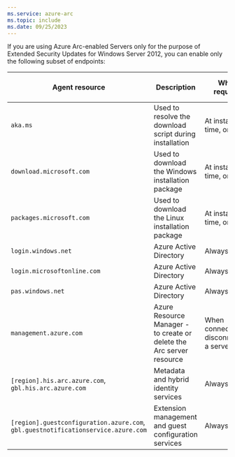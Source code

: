 ```yaml
---
ms.service: azure-arc
ms.topic: include
ms.date: 09/25/2023
---
```


If you are using Azure Arc-enabled Servers only for the purpose of Extended Security Updates for Windows Server 2012, you can enable only the following subset of endpoints:

| Agent resource | Description | When required| Endpoint used with private link |
|---------|---------|--------|---------|
|`aka.ms`|Used to resolve the download script during installation|At installation time, only| Public |
|`download.microsoft.com`|Used to download the Windows installation package|At installation time, only| Public |
|`packages.microsoft.com`|Used to download the Linux installation package|At installation time, only| Public |
|`login.windows.net`|Azure Active Directory|Always| Public |
|`login.microsoftonline.com`|Azure Active Directory|Always| Public |
|`pas.windows.net`|Azure Active Directory|Always| Public |
|`management.azure.com`|Azure Resource Manager - to create or delete the Arc server resource|When connecting or disconnecting a server, only| Public, unless a [resource management private link](../../../azure-resource-manager/management/create-private-link-access-portal.md) is also configured |
|`[region].his.arc.azure.com`, `gbl.his.arc.azure.com`|Metadata and hybrid identity services|Always| Private |
|`[region].guestconfiguration.azure.com`, `gbl.guestnotificationservice.azure.com`| Extension management and guest configuration services |Always| Private |
